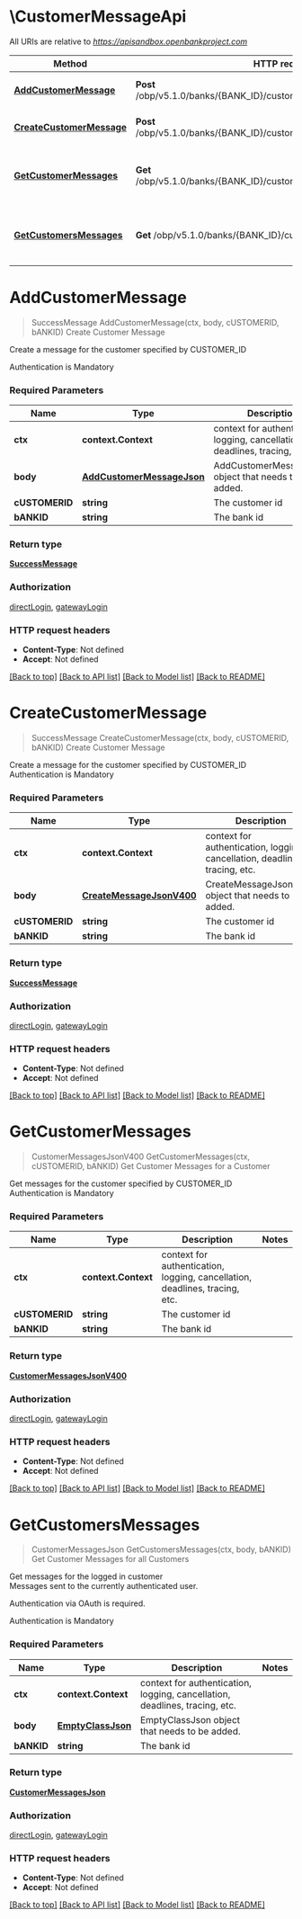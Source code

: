 # \CustomerMessageApi

All URIs are relative to *https://apisandbox.openbankproject.com*

Method | HTTP request | Description
------------- | ------------- | -------------
[**AddCustomerMessage**](CustomerMessageApi.md#AddCustomerMessage) | **Post** /obp/v5.1.0/banks/{BANK_ID}/customer/{CUSTOMER_ID}/messages | Create Customer Message
[**CreateCustomerMessage**](CustomerMessageApi.md#CreateCustomerMessage) | **Post** /obp/v5.1.0/banks/{BANK_ID}/customers/{CUSTOMER_ID}/messages | Create Customer Message
[**GetCustomerMessages**](CustomerMessageApi.md#GetCustomerMessages) | **Get** /obp/v5.1.0/banks/{BANK_ID}/customers/{CUSTOMER_ID}/messages | Get Customer Messages for a Customer
[**GetCustomersMessages**](CustomerMessageApi.md#GetCustomersMessages) | **Get** /obp/v5.1.0/banks/{BANK_ID}/customer/messages | Get Customer Messages for all Customers


# **AddCustomerMessage**
> SuccessMessage AddCustomerMessage(ctx, body, cUSTOMERID, bANKID)
Create Customer Message

<p>Create a message for the customer specified by CUSTOMER_ID</p><p>Authentication is Mandatory</p>

### Required Parameters

Name | Type | Description  | Notes
------------- | ------------- | ------------- | -------------
 **ctx** | **context.Context** | context for authentication, logging, cancellation, deadlines, tracing, etc.
  **body** | [**AddCustomerMessageJson**](AddCustomerMessageJson.md)| AddCustomerMessageJson object that needs to be added. | 
  **cUSTOMERID** | **string**| The customer id | 
  **bANKID** | **string**| The bank id | 

### Return type

[**SuccessMessage**](SuccessMessage.md)

### Authorization

[directLogin](../README.md#directLogin), [gatewayLogin](../README.md#gatewayLogin)

### HTTP request headers

 - **Content-Type**: Not defined
 - **Accept**: Not defined

[[Back to top]](#) [[Back to API list]](../README.md#documentation-for-api-endpoints) [[Back to Model list]](../README.md#documentation-for-models) [[Back to README]](../README.md)

# **CreateCustomerMessage**
> SuccessMessage CreateCustomerMessage(ctx, body, cUSTOMERID, bANKID)
Create Customer Message

<p>Create a message for the customer specified by CUSTOMER_ID<br />Authentication is Mandatory</p>

### Required Parameters

Name | Type | Description  | Notes
------------- | ------------- | ------------- | -------------
 **ctx** | **context.Context** | context for authentication, logging, cancellation, deadlines, tracing, etc.
  **body** | [**CreateMessageJsonV400**](CreateMessageJsonV400.md)| CreateMessageJsonV400 object that needs to be added. | 
  **cUSTOMERID** | **string**| The customer id | 
  **bANKID** | **string**| The bank id | 

### Return type

[**SuccessMessage**](SuccessMessage.md)

### Authorization

[directLogin](../README.md#directLogin), [gatewayLogin](../README.md#gatewayLogin)

### HTTP request headers

 - **Content-Type**: Not defined
 - **Accept**: Not defined

[[Back to top]](#) [[Back to API list]](../README.md#documentation-for-api-endpoints) [[Back to Model list]](../README.md#documentation-for-models) [[Back to README]](../README.md)

# **GetCustomerMessages**
> CustomerMessagesJsonV400 GetCustomerMessages(ctx, cUSTOMERID, bANKID)
Get Customer Messages for a Customer

<p>Get messages for the customer specified by CUSTOMER_ID<br />Authentication is Mandatory</p>

### Required Parameters

Name | Type | Description  | Notes
------------- | ------------- | ------------- | -------------
 **ctx** | **context.Context** | context for authentication, logging, cancellation, deadlines, tracing, etc.
  **cUSTOMERID** | **string**| The customer id | 
  **bANKID** | **string**| The bank id | 

### Return type

[**CustomerMessagesJsonV400**](CustomerMessagesJsonV400.md)

### Authorization

[directLogin](../README.md#directLogin), [gatewayLogin](../README.md#gatewayLogin)

### HTTP request headers

 - **Content-Type**: Not defined
 - **Accept**: Not defined

[[Back to top]](#) [[Back to API list]](../README.md#documentation-for-api-endpoints) [[Back to Model list]](../README.md#documentation-for-models) [[Back to README]](../README.md)

# **GetCustomersMessages**
> CustomerMessagesJson GetCustomersMessages(ctx, body, bANKID)
Get Customer Messages for all Customers

<p>Get messages for the logged in customer<br />Messages sent to the currently authenticated user.</p><p>Authentication via OAuth is required.</p><p>Authentication is Mandatory</p>

### Required Parameters

Name | Type | Description  | Notes
------------- | ------------- | ------------- | -------------
 **ctx** | **context.Context** | context for authentication, logging, cancellation, deadlines, tracing, etc.
  **body** | [**EmptyClassJson**](EmptyClassJson.md)| EmptyClassJson object that needs to be added. | 
  **bANKID** | **string**| The bank id | 

### Return type

[**CustomerMessagesJson**](CustomerMessagesJson.md)

### Authorization

[directLogin](../README.md#directLogin), [gatewayLogin](../README.md#gatewayLogin)

### HTTP request headers

 - **Content-Type**: Not defined
 - **Accept**: Not defined

[[Back to top]](#) [[Back to API list]](../README.md#documentation-for-api-endpoints) [[Back to Model list]](../README.md#documentation-for-models) [[Back to README]](../README.md)

